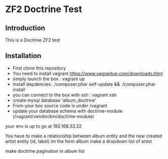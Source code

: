 ZF2 Doctrine Test
=======================

Introduction
------------
This is a Doctrine ZF2 test

Installation
------------
- First clone this repository
- You need to install vagrant https://www.vagrantup.com/downloads.html
- simply launch the box : vagrant up
- install depdencies: ./composer.phar self-update && ./composer.phar install
- you can connect to the box with ssh : vagrant ssh
- create mysql database 'album_doctrine'
- From your box source code is under /vagrant
- update your database schema with doctrine-module (/vagrant/vendor/bin/doctrine-module)

your env is up to go at 192.168.33.22

You have to make a relationship between album entity and the new created artist entity (id, label)
im the form album make a dropdown list of artist

make doctrine pagination in album list
